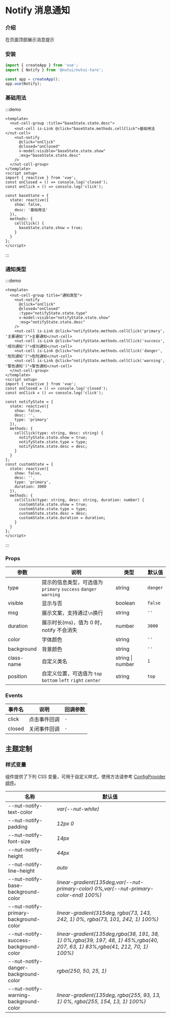 # Notify 消息通知

### 介绍

在页面顶部展示消息提示

### 安装

```js
import { createApp } from 'vue';
import { Notify } from '@nutui/nutui-taro';

const app = createApp();
app.use(Notify);
```

### 基础用法

:::demo

```vue
<template>
  <nut-cell-group :title="baseState.state.desc">
    <nut-cell is-Link @click="baseState.methods.cellClick">基础用法</nut-cell>
    <nut-notify
      @click="onClick"
      @closed="onClosed"
      v-model:visible="baseState.state.show"
      :msg="baseState.state.desc"
    />
  </nut-cell-group>
</template>
<script setup>
import { reactive } from 'vue';
const onClosed = () => console.log('closed');
const onClick = () => console.log('click');

const baseState = {
  state: reactive({
    show: false,
    desc: '基础用法'
  }),
  methods: {
    cellClick() {
      baseState.state.show = true;
    }
  }
};
</script>
```

:::

### 通知类型

:::demo

```vue
<template>
  <nut-cell-group title="通知类型">
    <nut-notify
      @click="onClick"
      @closed="onClosed"
      :type="notifyState.state.type"
      v-model:visible="notifyState.state.show"
      :msg="notifyState.state.desc"
    />
    <nut-cell is-Link @click="notifyState.methods.cellClick('primary', '主要通知')">主要通知</nut-cell>
    <nut-cell is-Link @click="notifyState.methods.cellClick('success', '成功通知')">成功通知</nut-cell>
    <nut-cell is-Link @click="notifyState.methods.cellClick('danger', '危险通知')">危险通知</nut-cell>
    <nut-cell is-Link @click="notifyState.methods.cellClick('warning', '警告通知')">警告通知</nut-cell>
  </nut-cell-group>
</template>
<script setup>
import { reactive } from 'vue';
const onClosed = () => console.log('closed');
const onClick = () => console.log('click');

const notifyState = {
  state: reactive({
    show: false,
    desc: '',
    type: 'primary'
  }),
  methods: {
    cellClick(type: string, desc: string) {
      notifyState.state.show = true;
      notifyState.state.type = type;
      notifyState.state.desc = desc;
    }
  }
};
const customState = {
  state: reactive({
    show: false,
    desc: '',
    type: 'primary',
    duration: 3000
  }),
  methods: {
    cellClick(type: string, desc: string, duration: number) {
      customState.state.show = true;
      customState.state.type = type;
      customState.state.desc = desc;
      customState.state.duration = duration;
    }
  }
};
</script>
```

:::

### Props

| 参数 | 说明 | 类型 | 默认值 |
|  ---  |  ---  |  ---  |  ---  |
| type | 提示的信息类型，可选值为`primary` `success` `danger` `warning` | string | `danger` |
| visible | 显示与否 | boolean | `false` |
| msg | 展示文案，支持通过`\n`换行 | string | `''` |
| duration | 展示时长(ms)，值为 0 时，notify 不会消失 | number | `3000` |
| color | 字体颜色 | string | `''` |
| background | 背景颜色 | string | `''` |
| class-name | 自定义类名 | string \| number | `1` |
| position | 自定义位置，可选值为 `top` `bottom` `left` `right` `center` | string | `top` |

### Events

| 事件名 | 说明 | 回调参数 |
|  ---  |  ---  |  ---  |
| click | 点击事件回调 | `-` |
| closed | 关闭事件回调 | `-` |

## 主题定制

### 样式变量

组件提供了下列 CSS 变量，可用于自定义样式，使用方法请参考 [ConfigProvider 组件](#/zh-CN/component/configprovider)。

| 名称 | 默认值 |
|  ---  |  ---  |
| --nut-notify-text-color | _var(--nut-white)_ |
| --nut-notify-padding | _12px 0_ |
| --nut-notify-font-size | _14px_ |
| --nut-notify-height | _44px_ |
| --nut-notify-line-height | _auto_ |
| --nut-notify-base-background-color | _linear-gradient(135deg,var(--nut-primary-color) 0%,var(--nut-primary-color-end) 100%)_ |
| --nut-notify-primary-background-color | _linear-gradient(315deg, rgba(73, 143, 242, 1) 0%, rgba(73, 101, 242, 1) 100%)_ |
| --nut-notify-success-background-color | _linear-gradient(135deg,rgba(38, 191, 38, 1) 0%,rgba(39, 197, 48, 1) 45%,rgba(40, 207, 63, 1) 83%,rgba(41, 212, 70, 1) 100%)_ |
| --nut-notify-danger-background-color | _rgba(250, 50, 25, 1)_ |
| --nut-notify-warning-background-color | _linear-gradient(135deg, rgba(255, 93, 13, 1) 0%, rgba(255, 154, 13, 1) 100%)_ |
